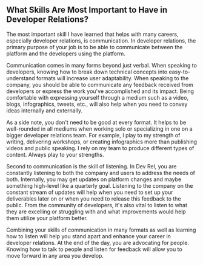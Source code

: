## What Skills Are Most Important to Have in Developer Relations?

The most important skill I have learned that helps with many careers, especially developer relations, is communication. In developer relations, the primary purpose of your job is to be able to communicate between the platform and the developers using the platform. 

Communication comes in many forms beyond just verbal. When speaking to developers, knowing how to break down technical concepts into easy-to-understand formats will increase user adaptability. When speaking to the company, you should be able to communicate any feedback received from developers or express the work you've accomplished and its impact. Being comfortable with expressing yourself through a medium such as a video, blogs, infographics, tweets, etc., will also help when you need to convey ideas internally and externally.

As a side note, you don't need to be good at every format. It helps to be well-rounded in all mediums when working solo or specializing in one on a bigger developer relations team. For example, I play to my strength of writing, delivering workshops, or creating infographics more than publishing videos and public speaking. I rely on my team to produce different types of content. Always play to your strengths.

Second to communication is the skill of listening. In Dev Rel, you are constantly listening to both the company and users to address the needs of both. Internally, you may get updates on platform changes and maybe something high-level like a quarterly goal. Listening to the company on the constant stream of updates will help when you need to set up your deliverables later on or when you need to release this feedback to the public. From the community of developers, it's also vital to listen to what they are excelling or struggling with and what improvements would help them utilize your platform better. 

Combining your skills of communication in many formats as well as learning how to listen will help you stand apart and enhance your career in developer relations. At the end of the day, you are advocating for people. Knowing how to talk to people and listen for feedback will allow you to move forward in any area you develop.
